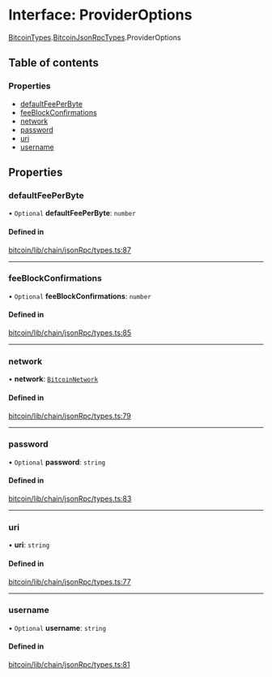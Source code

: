 # Interface: ProviderOptions

[BitcoinTypes](../wiki/@liquality.bitcoin.BitcoinTypes).[BitcoinJsonRpcTypes](../wiki/@liquality.bitcoin.BitcoinTypes.BitcoinJsonRpcTypes).ProviderOptions

## Table of contents

### Properties

- [defaultFeePerByte](../wiki/@liquality.bitcoin.BitcoinTypes.BitcoinJsonRpcTypes.ProviderOptions#defaultfeeperbyte)
- [feeBlockConfirmations](../wiki/@liquality.bitcoin.BitcoinTypes.BitcoinJsonRpcTypes.ProviderOptions#feeblockconfirmations)
- [network](../wiki/@liquality.bitcoin.BitcoinTypes.BitcoinJsonRpcTypes.ProviderOptions#network)
- [password](../wiki/@liquality.bitcoin.BitcoinTypes.BitcoinJsonRpcTypes.ProviderOptions#password)
- [uri](../wiki/@liquality.bitcoin.BitcoinTypes.BitcoinJsonRpcTypes.ProviderOptions#uri)
- [username](../wiki/@liquality.bitcoin.BitcoinTypes.BitcoinJsonRpcTypes.ProviderOptions#username)

## Properties

### defaultFeePerByte

• `Optional` **defaultFeePerByte**: `number`

#### Defined in

[bitcoin/lib/chain/jsonRpc/types.ts:87](https://github.com/liquality/chainabstractionlayer/blob/9cc13847/packages/bitcoin/lib/chain/jsonRpc/types.ts#L87)

___

### feeBlockConfirmations

• `Optional` **feeBlockConfirmations**: `number`

#### Defined in

[bitcoin/lib/chain/jsonRpc/types.ts:85](https://github.com/liquality/chainabstractionlayer/blob/9cc13847/packages/bitcoin/lib/chain/jsonRpc/types.ts#L85)

___

### network

• **network**: [`BitcoinNetwork`](../wiki/@liquality.bitcoin.BitcoinTypes.BitcoinNetwork)

#### Defined in

[bitcoin/lib/chain/jsonRpc/types.ts:79](https://github.com/liquality/chainabstractionlayer/blob/9cc13847/packages/bitcoin/lib/chain/jsonRpc/types.ts#L79)

___

### password

• `Optional` **password**: `string`

#### Defined in

[bitcoin/lib/chain/jsonRpc/types.ts:83](https://github.com/liquality/chainabstractionlayer/blob/9cc13847/packages/bitcoin/lib/chain/jsonRpc/types.ts#L83)

___

### uri

• **uri**: `string`

#### Defined in

[bitcoin/lib/chain/jsonRpc/types.ts:77](https://github.com/liquality/chainabstractionlayer/blob/9cc13847/packages/bitcoin/lib/chain/jsonRpc/types.ts#L77)

___

### username

• `Optional` **username**: `string`

#### Defined in

[bitcoin/lib/chain/jsonRpc/types.ts:81](https://github.com/liquality/chainabstractionlayer/blob/9cc13847/packages/bitcoin/lib/chain/jsonRpc/types.ts#L81)

